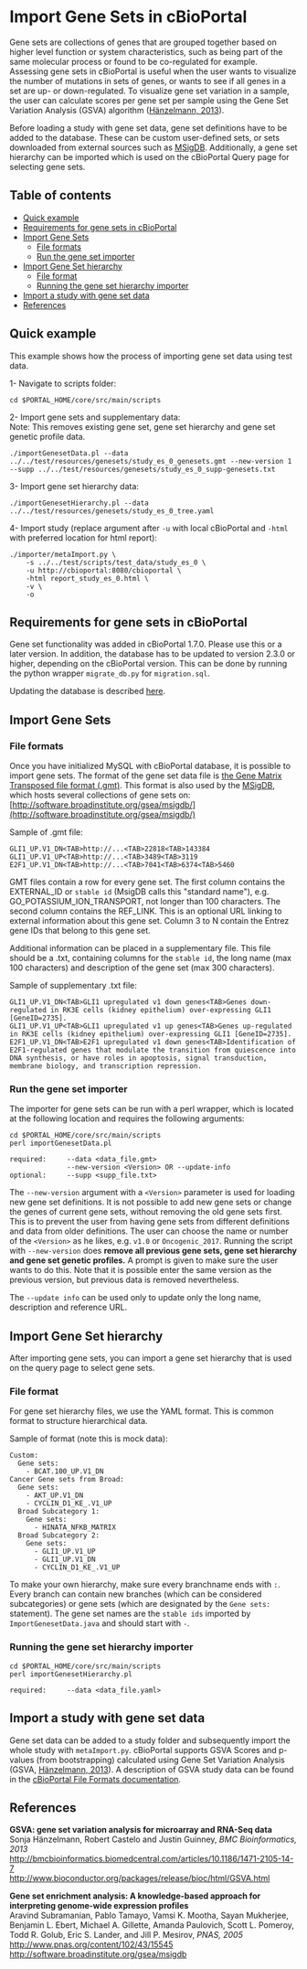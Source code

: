 # Import Gene Sets in cBioPortal

Gene sets are collections of genes that are grouped together based on higher level function or system characteristics, such as being part of the same molecular process or found to be co-regulated for example. Assessing gene sets in cBioPortal is useful when the user wants to visualize the number of mutations in sets of genes, or wants to see if all genes in a set are up- or down-regulated. To visualize gene set variation in a sample, the user can calculate scores per gene set per sample using the Gene Set Variation Analysis (GSVA) algorithm ([Hänzelmann, 2013](#references)).

Before loading a study with gene set data, gene set definitions have to be added to the database. These can be custom user-defined sets, or sets downloaded from external sources such as [MSigDB](#references). Additionally, a gene set hierarchy can be imported which is used on the cBioPortal Query page for selecting gene sets.

## Table of contents

- [Quick example](#quick-example)
- [Requirements for gene sets in cBioPortal](#requirements-for-gene-sets-in-cbioportal)
- [Import Gene Sets](#import-gene-sets)
	- [File formats](#file-formats)
	- [Run the gene set importer](#run-the-gene-set-importer)
- [Import Gene Set hierarchy](#import-gene-set-hierarchy)
	- [File format](#file-format)
	- [Running the gene set hierarchy importer](#running-the-gene-set-hierarchy-importer)
- [Import a study with gene set data](#import-a-study-with-gene-set-data)
- [References](#references)

## Quick example
This example shows how the process of importing gene set data using test data.

1- Navigate to scripts folder:

`cd $PORTAL_HOME/core/src/main/scripts`

2- Import gene sets and supplementary data:  
Note: This removes existing gene set, gene set hierarchy and gene set genetic profile data.

`./importGenesetData.pl --data ../../test/resources/genesets/study_es_0_genesets.gmt --new-version 1 --supp ../../test/resources/genesets/study_es_0_supp-genesets.txt`

3- Import gene set hierarchy data:

`./importGenesetHierarchy.pl --data ../../test/resources/genesets/study_es_0_tree.yaml`

4- Import study (replace argument after `-u` with local cBioPortal and `-html` with preferred location for html report):

```
./importer/metaImport.py \
	-s ../../test/scripts/test_data/study_es_0 \
	-u http://cbioportal:8080/cbioportal \
	-html report_study_es_0.html \
	-v \
	-o
```

## Requirements for gene sets in cBioPortal
Gene set functionality was added in cBioPortal 1.7.0. Please use this or a later version. In addition, the database has to be updated to version 2.3.0 or higher, depending on the cBioPortal version. This can be done by running the python wrapper `migrate_db.py` for `migration.sql`.

Updating the database is described [here](https://github.com/cBioPortal/cbioportal/blob/master/docs/Updating-your-cBioPortal-installation.md#running-the-migration-script).

## Import Gene Sets

### File formats
Once you have initialized MySQL with cBioPortal database, it is possible to import gene sets. The format of the gene set data file is [the Gene Matrix Transposed file format (.gmt)](http://software.broadinstitute.org/cancer/software/gsea/wiki/index.php/Data_formats#GMT:_Gene_Matrix_Transposed_file_format_.28.2A.gmt.29). This format is also used by the [MSigDB](#references), which hosts several collections of gene sets on: [http://software.broadinstitute.org/gsea/msigdb/](http://software.broadinstitute.org/gsea/msigdb/)

Sample of .gmt file:
```
GLI1_UP.V1_DN<TAB>http://...<TAB>22818<TAB>143384
GLI1_UP.V1_UP<TAB>http://...<TAB>3489<TAB>3119
E2F1_UP.V1_DN<TAB>http://...<TAB>7041<TAB>6374<TAB>5460
```

GMT files contain a row for every gene set. The first column contains the EXTERNAL_ID or `stable id` (MsigDB calls this "standard name"), e.g. GO_POTASSIUM_ION_TRANSPORT, not longer than 100 characters. The second column contains the REF_LINK. This is an optional URL linking to external information about this gene set. Column 3 to N contain the Entrez gene IDs that belong to this gene set.

Additional information can be placed in a supplementary file. This file should be a .txt, containing columns for the `stable id`, the long name (max 100 characters) and description of the gene set (max 300 characters).

Sample of supplementary .txt file:
```
GLI1_UP.V1_DN<TAB>GLI1 upregulated v1 down genes<TAB>Genes down-regulated in RK3E cells (kidney epithelium) over-expressing GLI1 [GeneID=2735].
GLI1_UP.V1_UP<TAB>GLI1 upregulated v1 up genes<TAB>Genes up-regulated in RK3E cells (kidney epithelium) over-expressing GLI1 [GeneID=2735].
E2F1_UP.V1_DN<TAB>E2F1 upregulated v1 down genes<TAB>Identification of E2F1-regulated genes that modulate the transition from quiescence into DNA synthesis, or have roles in apoptosis, signal transduction, membrane biology, and transcription repression.

```
### Run the gene set importer
The importer for gene sets can be run with a perl wrapper, which is located at the following location and requires the following arguments:
```
cd $PORTAL_HOME/core/src/main/scripts
perl importGenesetData.pl

required:     --data <data_file.gmt>
              --new-version <Version> OR --update-info
optional:     --supp <supp_file.txt>
```
The `--new-version` argument with a `<Version>` parameter is used for loading new gene set definitions. It is not possible to add new gene sets or change the genes of current gene sets, without removing the old gene sets first. This is to prevent the user from having gene sets from different definitions and data from older definitions. The user can choose the name or number of the `<Version>` as he likes, e.g. `v1.0` or `Oncogenic_2017`. Running the script with `--new-version` does **remove all previous gene sets, gene set hierarchy and gene set genetic profiles.** A prompt is given to make sure the user wants to do this. Note that it is possible enter the same version as the previous version, but previous data is removed nevertheless.

The `--update info` can be used only to update only the long name, description and reference URL.

## Import Gene Set hierarchy

After importing gene sets, you can import a gene set hierarchy that is used on the query page to select gene sets.

### File format
For gene set hierarchy files, we use the YAML format. This is common format to structure hierarchical data.

Sample of format (note this is mock data):

```
Custom:
  Gene sets:
    - BCAT.100_UP.V1_DN
Cancer Gene sets from Broad:
  Gene sets:
    - AKT_UP.V1_DN
    - CYCLIN_D1_KE_.V1_UP
  Broad Subcategory 1:
    Gene sets:
      - HINATA_NFKB_MATRIX
  Broad Subcategory 2:
    Gene sets:
      - GLI1_UP.V1_UP
      - GLI1_UP.V1_DN
      - CYCLIN_D1_KE_.V1_UP

```

To make your own hierarchy, make sure every branchname ends with `:`. Every branch can contain new branches (which can be considered subcategories) or gene sets (which are designated by the `Gene sets:` statement). The gene set names are the `stable ids` imported by `ImportGenesetData.java` and should start with `-`.

### Running the gene set hierarchy importer
```
cd $PORTAL_HOME/core/src/main/scripts
perl importGenesetHierarchy.pl

required:     --data <data_file.yaml>
```

## Import a study with gene set data

Gene set data can be added to a study folder and subsequently import the whole study with `metaImport.py`. cBioPortal supports GSVA Scores and p-values (from bootstrapping) calculated using Gene Set Variation Analysis (GSVA, [Hänzelmann, 2013](#references)).
A description of GSVA study data can be found in the [cBioPortal File Formats documentation](File-Formats.md#gene-set-data).

## References
**GSVA: gene set variation analysis for microarray and RNA-Seq data**<br>
Sonja Hänzelmann, Robert Castelo and Justin Guinney, *BMC Bioinformatics, 2013*<br>
http://bmcbioinformatics.biomedcentral.com/articles/10.1186/1471-2105-14-7 <br>
http://www.bioconductor.org/packages/release/bioc/html/GSVA.html

**Gene set enrichment analysis: A knowledge-based approach for interpreting genome-wide expression profiles**<br>
Aravind Subramanian, Pablo Tamayo, Vamsi K. Mootha, Sayan Mukherjee, Benjamin L. Ebert, Michael A. Gillette, Amanda Paulovich, Scott L. Pomeroy, Todd R. Golub, Eric S. Lander, and Jill P. Mesirov, *PNAS, 2005*<br>
http://www.pnas.org/content/102/43/15545 <br>
http://software.broadinstitute.org/gsea/msigdb
